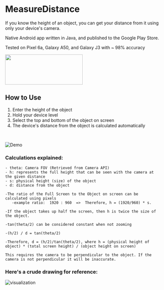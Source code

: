 # MeasureDistance
If you know the height of an object, you can get your distance from it using only your device's camera.

Native Android app written in Java, and published to the Google Play Store. 

Tested on Pixel 6a, Galaxy A50, and Galaxy J3 with ~ 98% accuracy

[<img src="https://play.google.com/intl/en_us/badges/static/images/badges/en_badge_web_generic.png" width="250" height="97">](https://play.google.com/store/apps/details?id=com.johnathanmitri.measuredistance)

## How to Use
1. Enter the height of the object
2. Hold your device level
3. Select the top and bottom of the object on screen 
4. The device's distance from the object is calculated automatically 
<br>

![Demo](https://github.com/johnathanmitri/MeasureDistance/assets/28831749/c978ac8c-6d69-45fb-8f19-fe9e88152876)
### Calculations explained:

    - theta: Camera FOV (Retrieved from Camera API)
    - h: represents the full height that can be seen with the camera at the given distance
    - s: physical height (size) of the object
    - d: distance from the object

    -The ratio of the Full Screen to the Object on screen can be calculated using pixels
       -example ratio:  1920 : 960  =>  Therefore, h = (1920/960) * s.

    -If the object takes up half the screen, then h is twice the size of the object.

    -tan(theta/2) can be considered constant when not zooming

    -(h/2) / d = tan(theta/2)

    -Therefore, d = (h/2)/tan(theta/2), where h = (physical height of object) * (total screen height) / (object height on screen)

    This requires the camera to be perpendicular to the object. If the camera is not perpendicular it will be inaccurate.
    
### Here's a crude drawing for reference:

![visualization](https://user-images.githubusercontent.com/28831749/213051167-187f4a8c-e756-4f16-87a3-c8824c383a78.png)
